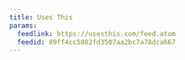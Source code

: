 ```yaml
---
title: Uses This
params:
  feedlink: https://usesthis.com/feed.atom
  feedid: 89ff4cc5082fd3507aa2bc7a78dca667
---
```


